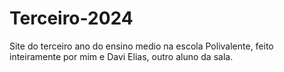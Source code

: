 # Terceiro-2024
Site do terceiro ano do ensino medio na escola Polivalente, feito inteiramente por mim e Davi Elias, outro aluno da sala.